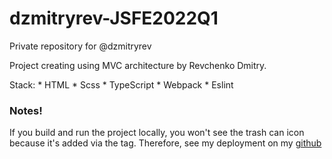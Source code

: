 # dzmitryrev-JSFE2022Q1
Private repository for @dzmitryrev

Project creating using MVC architecture by Revchenko Dmitry.

Stack: 
    * HTML
    * Scss
    * TypeScript 
    * Webpack
    * Eslint

### Notes!
If you build and run the project locally, you won't 
see the trash can icon because it's added via the <use></use> tag. 
Therefore, see my deployment on my [github](https://rolling-scopes-school.github.io/dzmitryrev-JSFE2022Q1/online-store/)

